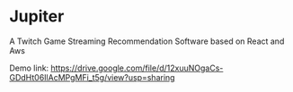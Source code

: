 # Jupiter
A Twitch Game Streaming Recommendation Software based on React and Aws

Demo link:
https://drive.google.com/file/d/12xuuNOgaCs-GDdHt06IlAcMPgMFi_t5g/view?usp=sharing
